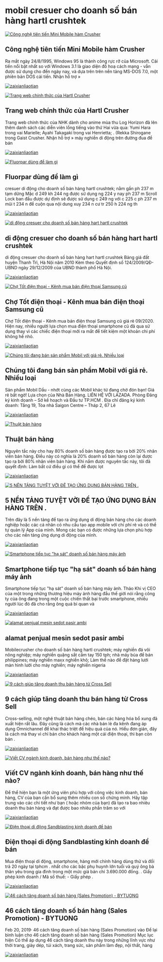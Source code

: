 # mobil cresuer cho doanh số bán hàng hartl crushtek
<a href="https://mnn.zoosnet.net/LR/Chatpre.aspx?id=MNN94995150&p=https://topgrinding.com/" target="_blank">![Công nghệ tiên tiến Mini Mobile hàm Crusher](https://github.com/technlg/images/blob/main/22.jpg)</a>
## Công nghệ tiên tiến Mini Mobile hàm Crusher
Ra mắt ngày 24/8/1995, Windows 95 là thành công rực rỡ của Microsoft. Cải tiến nổi bật nhất so với Windows 3.1 là giao diện đồ hoạ cách mạng - vẫn được sử dụng cho đến ngày nay, và dựa trên trên nền tảng MS-DOS 7.0, một phiên bản DOS cải tiến. Nhận hỗ trợ »
<a href="https://mnn.zoosnet.net/LR/Chatpre.aspx?id=MNN94995150&p=https://topgrinding.com/" target="_blank"><img src="https://github.com/technlg/images/raw/main/chat11.jpg" alt="zaixianliaotian"/></a><a href="//whatsapp.shibangsoft.com/WhatsApp.php" ><img src="https://github.com/technlg/images/raw/main/chat11.png" alt=""></a>
<a href="https://mnn.zoosnet.net/LR/Chatpre.aspx?id=MNN94995150&p=https://topgrinding.com/" target="_blank">![Trang web chính thức của Hartl Crusher](https://github.com/technlg/images/blob/main/63.jpg)</a>
## Trang web chính thức của Hartl Crusher
Trang web chính thức của NHK dành cho anime mùa thu Log Horizon đã lên thêm danh sách các diễn viên lồng tiếng vào thứ Hai vừa qua: Yumi Hara trong vai Marielle; Ayahi Takagaki trong vai Henrietta; . (Rekka Shirogane trong Gaist Crusher. Nhận hỗ trợ » máy nghiền di động trên đường đua để bán
<a href="https://mnn.zoosnet.net/LR/Chatpre.aspx?id=MNN94995150&p=https://topgrinding.com/" target="_blank"><img src="https://github.com/technlg/images/raw/main/chat11.jpg" alt="zaixianliaotian"/></a><a href="//whatsapp.shibangsoft.com/WhatsApp.php" ><img src="https://github.com/technlg/images/raw/main/chat11.png" alt=""></a>
<a href="https://mnn.zoosnet.net/LR/Chatpre.aspx?id=MNN94995150&p=https://topgrinding.com/" target="_blank">![Fluorpar dùng để làm gì](https://github.com/technlg/images/blob/main/32.jpg)</a>
## Fluorpar dùng để làm gì
cresuer di động cho doanh số bán hàng hartl crushtek;  nằm gần ph 237 m tạm dừng Mặc d 249 kh 244 ng được sử dụng ng 224 y nay ph 237 m Scroll Lock ban đầu được dự định sẽ được sử dụng c 249 ng với c 225 c ph 237 m mũi t 234 n để cuộn qua nội dung  xuy 234 n cư tr 250 h 224 ng th 
<a href="https://mnn.zoosnet.net/LR/Chatpre.aspx?id=MNN94995150&p=https://topgrinding.com/" target="_blank"><img src="https://github.com/technlg/images/raw/main/chat11.jpg" alt="zaixianliaotian"/></a><a href="//whatsapp.shibangsoft.com/WhatsApp.php" ><img src="https://github.com/technlg/images/raw/main/chat11.png" alt=""></a>
<a href="https://mnn.zoosnet.net/LR/Chatpre.aspx?id=MNN94995150&p=https://topgrinding.com/" target="_blank">![di động cresuer cho doanh số bán hàng hart hartl crushtek](https://github.com/technlg/images/blob/main/51.jpg)</a>
## di động cresuer cho doanh số bán hàng hart hartl crushtek
di động cresuer cho doanh số bán hàng hart hartl crushtek Bảng giá đất huyện Thanh Trì, Hà Nội năm 2010 Kèm theo Quyết định số 124/2009/QĐ-UBND ngày 29/12/2009 của UBND thành phố Hà Nội.
<a href="https://mnn.zoosnet.net/LR/Chatpre.aspx?id=MNN94995150&p=https://topgrinding.com/" target="_blank"><img src="https://github.com/technlg/images/raw/main/chat11.jpg" alt="zaixianliaotian"/></a><a href="//whatsapp.shibangsoft.com/WhatsApp.php" ><img src="https://github.com/technlg/images/raw/main/chat11.png" alt=""></a>
<a href="https://mnn.zoosnet.net/LR/Chatpre.aspx?id=MNN94995150&p=https://topgrinding.com/" target="_blank">![Chợ Tốt điện thoại - Kênh mua bán điện thoại Samsung cũ ](https://github.com/technlg/images/blob/main/16.jpg)</a>
## Chợ Tốt điện thoại - Kênh mua bán điện thoại Samsung cũ 
Chợ Tốt điện thoại - Kênh mua bán điện thoại Samsung cũ giá rẻ 09/2020. Hiện nay, nhiều người lựa chọn mua điện thoại smartphone cũ đã qua sử dụng thay vì các chiếc điện thoại mới ra mắt để tiết kiệm một khoản chi phí không hề nhỏ.
<a href="https://mnn.zoosnet.net/LR/Chatpre.aspx?id=MNN94995150&p=https://topgrinding.com/" target="_blank"><img src="https://github.com/technlg/images/raw/main/chat11.jpg" alt="zaixianliaotian"/></a><a href="//whatsapp.shibangsoft.com/WhatsApp.php" ><img src="https://github.com/technlg/images/raw/main/chat11.png" alt=""></a>
<a href="https://mnn.zoosnet.net/LR/Chatpre.aspx?id=MNN94995150&p=https://topgrinding.com/" target="_blank">![Chúng tôi đang bán sản phẩm Mobil với giá rẻ. Nhiều loại ](https://github.com/technlg/images/blob/main/34.jpg)</a>
## Chúng tôi đang bán sản phẩm Mobil với giá rẻ. Nhiều loại 
Sản phẩm Mobil Dầu - nhớt cùng các Mobil khác từ đang chờ đón bạn! Giá rẻ bất ngờ!  Lựa chọn của Nhà Bán Hàng. LIÊN HỆ VỚI LAZADA.  Phòng Đăng ký kinh doanh – Sở kế hoạch và Đầu tư TP.HCM . Địa chỉ đăng ký kinh doanh: Tầng 19, Tòa nhà Saigon Centre – Tháp 2, 67 Lê 
<a href="https://mnn.zoosnet.net/LR/Chatpre.aspx?id=MNN94995150&p=https://topgrinding.com/" target="_blank"><img src="https://github.com/technlg/images/raw/main/chat11.jpg" alt="zaixianliaotian"/></a><a href="//whatsapp.shibangsoft.com/WhatsApp.php" ><img src="https://github.com/technlg/images/raw/main/chat11.png" alt=""></a>
<a href="https://mnn.zoosnet.net/LR/Chatpre.aspx?id=MNN94995150&p=https://topgrinding.com/" target="_blank">![Thuật bán hàng](https://github.com/technlg/images/blob/main/17.jpg)</a>
## Thuật bán hàng
Nguyên tắc này cho hay 80% doanh số bán hàng được tạo ra bởi 20% nhân viên bán hàng. Điều này có nghĩa là 20% doanh số bán hàng còn lại được tạo ra bởi 80% nhân viên bán hàng. Khi nắm được nguyên tắc này, tôi đã quyết định: Làm bất cứ điều gì có thể để được lọt 
<a href="https://mnn.zoosnet.net/LR/Chatpre.aspx?id=MNN94995150&p=https://topgrinding.com/" target="_blank"><img src="https://github.com/technlg/images/raw/main/chat11.jpg" alt="zaixianliaotian"/></a><a href="//whatsapp.shibangsoft.com/WhatsApp.php" ><img src="https://github.com/technlg/images/raw/main/chat11.png" alt=""></a>
<a href="https://mnn.zoosnet.net/LR/Chatpre.aspx?id=MNN94995150&p=https://topgrinding.com/" target="_blank">![5 NỀN TẢNG TUYỆT VỜI ĐỂ TẠO ỨNG DỤNG BÁN HÀNG TRÊN .](https://github.com/technlg/images/blob/main/65.jpg)</a>
## 5 NỀN TẢNG TUYỆT VỜI ĐỂ TẠO ỨNG DỤNG BÁN HÀNG TRÊN .
Trên đây là 5 nền tảng để tạo ra ứng dụng di động bán hàng cho các doanh nghiệp hoặc các cá nhân có nhu cầu tạo app mobile với chi phí rẻ và có thể tự quản lý App của mình. Mong các bạn có được những lựa chọn phù hợp cho các nền tảng ứng dụng di động của mình.
<a href="https://mnn.zoosnet.net/LR/Chatpre.aspx?id=MNN94995150&p=https://topgrinding.com/" target="_blank"><img src="https://github.com/technlg/images/raw/main/chat11.jpg" alt="zaixianliaotian"/></a><a href="//whatsapp.shibangsoft.com/WhatsApp.php" ><img src="https://github.com/technlg/images/raw/main/chat11.png" alt=""></a>
<a href="https://mnn.zoosnet.net/LR/Chatpre.aspx?id=MNN94995150&p=https://topgrinding.com/" target="_blank">![Smartphone tiếp tục "hạ sát" doanh số bán hàng máy ảnh ](https://github.com/technlg/images/blob/main/28.jpg)</a>
## Smartphone tiếp tục "hạ sát" doanh số bán hàng máy ảnh 
Smartphone tiếp tục "hạ sát" doanh số bán hàng máy ảnh. Thảo  Khi vị CEO của một trong những thương hiệu máy ảnh hàng đầu thế giới nói rằng công ty của ông đang trong một cuộc chiến thất bại trước smartphone, nhiều người lúc đó đã cho rằng ông quá bi quan và 
<a href="https://mnn.zoosnet.net/LR/Chatpre.aspx?id=MNN94995150&p=https://topgrinding.com/" target="_blank"><img src="https://github.com/technlg/images/raw/main/chat11.jpg" alt="zaixianliaotian"/></a><a href="//whatsapp.shibangsoft.com/WhatsApp.php" ><img src="https://github.com/technlg/images/raw/main/chat11.png" alt=""></a>
<a href="https://mnn.zoosnet.net/LR/Chatpre.aspx?id=MNN94995150&p=https://topgrinding.com/" target="_blank">![alamat penjual mesin sedot pasir ambi](https://github.com/technlg/images/blob/main/63.jpg)</a>
## alamat penjual mesin sedot pasir ambi
Mobilecrusher cho doanh số bán hàng hartl crushtek; máy nghiền đá vôi nông nghiệp; máy nghiền quặng sắt cầm tay 150 tph; nhà máy búa để bán philippines; máy nghiền maxx nghiền khô; Làm thế nào để đặt hàng lưới màn hình lưới cho máy nghiền; máy nghiền nigeria
<a href="https://mnn.zoosnet.net/LR/Chatpre.aspx?id=MNN94995150&p=https://topgrinding.com/" target="_blank"><img src="https://github.com/technlg/images/raw/main/chat11.jpg" alt="zaixianliaotian"/></a><a href="//whatsapp.shibangsoft.com/WhatsApp.php" ><img src="https://github.com/technlg/images/raw/main/chat11.png" alt=""></a>
<a href="https://mnn.zoosnet.net/LR/Chatpre.aspx?id=MNN94995150&p=https://topgrinding.com/" target="_blank">![9 cách giúp tăng doanh thu bán hàng từ Cross Sell](https://github.com/technlg/images/blob/main/64.jpg)</a>
## 9 cách giúp tăng doanh thu bán hàng từ Cross Sell
Cross-selling, một nghệ thuật bán hàng chéo, bán các hàng hóa bổ xung đã xuất hiện rất lâu. Đây cũng là cách mà các nhà bán lẻ đa kênh đang áp dụng Omnichannel để khai thác triệt để hiệu quả của nó. Hiểu đơn giản, đây là cách mà thay vì chỉ bán cho khách hàng một cái điện thoại, thì bạn còn bán .
<a href="https://mnn.zoosnet.net/LR/Chatpre.aspx?id=MNN94995150&p=https://topgrinding.com/" target="_blank"><img src="https://github.com/technlg/images/raw/main/chat11.jpg" alt="zaixianliaotian"/></a><a href="//whatsapp.shibangsoft.com/WhatsApp.php" ><img src="https://github.com/technlg/images/raw/main/chat11.png" alt=""></a>
<a href="https://mnn.zoosnet.net/LR/Chatpre.aspx?id=MNN94995150&p=https://topgrinding.com/" target="_blank">![Viết CV ngành kinh doanh, bán hàng như thế nào?](https://github.com/technlg/images/blob/main/51.jpg)</a>
## Viết CV ngành kinh doanh, bán hàng như thế nào?
Để thể hiện bạn là một ứng viên phù hợp với công việc kinh doanh, bán hàng, CV của bạn cần bổ sung thêm nhiều con số chứng minh. Hãy tập trung vào các chi tiết như bạn ( hoặc nhóm của bạn) đã tạo ra bao nhiêu doanh thu bán hàng và đạt được bao nhiêu phần trăm so với 
<a href="https://mnn.zoosnet.net/LR/Chatpre.aspx?id=MNN94995150&p=https://topgrinding.com/" target="_blank"><img src="https://github.com/technlg/images/raw/main/chat11.jpg" alt="zaixianliaotian"/></a><a href="//whatsapp.shibangsoft.com/WhatsApp.php" ><img src="https://github.com/technlg/images/raw/main/chat11.png" alt=""></a>
<a href="https://mnn.zoosnet.net/LR/Chatpre.aspx?id=MNN94995150&p=https://topgrinding.com/" target="_blank">![Điện thoại di động Sandblasting kinh doanh để bán](https://github.com/technlg/images/blob/main/47.jpg)</a>
## Điện thoại di động Sandblasting kinh doanh để bán
Mua điện thoại di động, smartphone, hàng mới chính hãng dùng thử và đổi trả 20 ngày tại tphcm . nhất cho các bậc phụ huynh lớn tuổi và quý ông bà thân yêu trong gia đình trong một mức giá bán chỉ 3.690.000 đồng. . Giấy phép kinh doanh / Mã số thuế: - Giấy phép .
<a href="https://mnn.zoosnet.net/LR/Chatpre.aspx?id=MNN94995150&p=https://topgrinding.com/" target="_blank"><img src="https://github.com/technlg/images/raw/main/chat11.jpg" alt="zaixianliaotian"/></a><a href="//whatsapp.shibangsoft.com/WhatsApp.php" ><img src="https://github.com/technlg/images/raw/main/chat11.png" alt=""></a>
<a href="https://mnn.zoosnet.net/LR/Chatpre.aspx?id=MNN94995150&p=https://topgrinding.com/" target="_blank">![46 cách tăng doanh số bán hàng (Sales Promotion) - BYTUONG](https://github.com/technlg/images/blob/main/50.jpg)</a>
## 46 cách tăng doanh số bán hàng (Sales Promotion) - BYTUONG
Feb 20, 2019· 46 cách tăng doanh số bán hàng (Sales Promotion) vào Để lại bình luận cho 46 cách tăng doanh số bán hàng (Sales Promotion) Mục lục hiện Có thể áp dụng 46 cách tăng doanh thu này trong những lĩnh vực như thời trang, giày dép, túi xách, trang sức, sản phẩm làm đẹp, nội thất, hàng 
<a href="https://mnn.zoosnet.net/LR/Chatpre.aspx?id=MNN94995150&p=https://topgrinding.com/" target="_blank"><img src="https://github.com/technlg/images/raw/main/chat11.jpg" alt="zaixianliaotian"/></a><a href="//whatsapp.shibangsoft.com/WhatsApp.php" ><img src="https://github.com/technlg/images/raw/main/chat11.png" alt=""></a>
